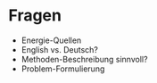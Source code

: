 # Fragen 
- Energie-Quellen 
- English vs. Deutsch? 
- Methoden-Beschreibung sinnvoll? 
- Problem-Formulierung 